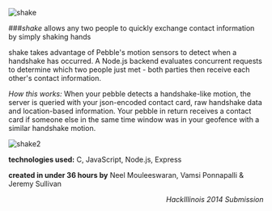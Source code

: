![shake](http://neel.io/img/shake_banner.png)

###*shake* allows any two people to quickly exchange contact information by simply shaking hands

shake takes advantage of Pebble's motion sensors to detect when a handshake has occurred. A Node.js backend evaluates concurrent requests to determine which two people just met - both parties then receive each other's contact information.

*How this works:* When your pebble detects a handshake-like motion, the server is queried with your json-encoded contact card, raw handshake data and location-based information. Your pebble in return receives a contact card if someone else in the same time window was in your geofence with a similar handshake motion. 

![shake2](http://neel.io/img/shake_flow2.png)

**technologies used:** C, JavaScript, Node.js, Express

**created in under 36 hours by** Neel Mouleeswaran, Vamsi Ponnapalli & Jeremy Sullivan

<p align="right">
  <i>HackIllinois 2014 Submission</i>
</p>
